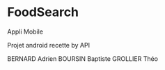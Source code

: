 # FoodSearch
Appli Mobile

Projet android recette by API


BERNARD Adrien
BOURSIN Baptiste
GROLLIER Théo

